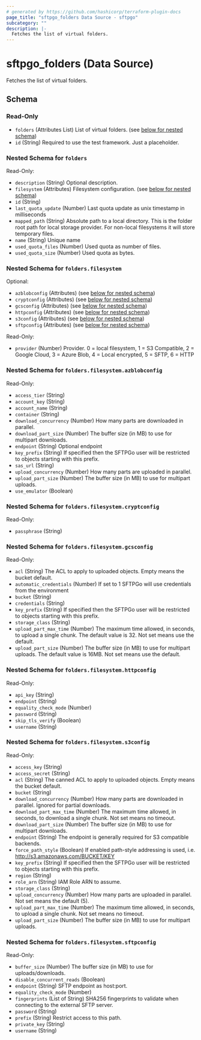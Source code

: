 ```yaml
---
# generated by https://github.com/hashicorp/terraform-plugin-docs
page_title: "sftpgo_folders Data Source - sftpgo"
subcategory: ""
description: |-
  Fetches the list of virtual folders.
---
```


# sftpgo_folders (Data Source)

Fetches the list of virtual folders.



<!-- schema generated by tfplugindocs -->
## Schema

### Read-Only

- `folders` (Attributes List) List of virtual folders. (see [below for nested schema](#nestedatt--folders))
- `id` (String) Required to use the test framework. Just a placeholder.

<a id="nestedatt--folders"></a>
### Nested Schema for `folders`

Read-Only:

- `description` (String) Optional description.
- `filesystem` (Attributes) Filesystem configuration. (see [below for nested schema](#nestedatt--folders--filesystem))
- `id` (String)
- `last_quota_update` (Number) Last quota update as unix timestamp in milliseconds
- `mapped_path` (String) Absolute path to a local directory. This is the folder root path for local storage provider. For non-local filesystems it will store temporary files.
- `name` (String) Unique name
- `used_quota_files` (Number) Used quota as number of files.
- `used_quota_size` (Number) Used quota as bytes.

<a id="nestedatt--folders--filesystem"></a>
### Nested Schema for `folders.filesystem`

Optional:

- `azblobconfig` (Attributes) (see [below for nested schema](#nestedatt--folders--filesystem--azblobconfig))
- `cryptconfig` (Attributes) (see [below for nested schema](#nestedatt--folders--filesystem--cryptconfig))
- `gcsconfig` (Attributes) (see [below for nested schema](#nestedatt--folders--filesystem--gcsconfig))
- `httpconfig` (Attributes) (see [below for nested schema](#nestedatt--folders--filesystem--httpconfig))
- `s3config` (Attributes) (see [below for nested schema](#nestedatt--folders--filesystem--s3config))
- `sftpconfig` (Attributes) (see [below for nested schema](#nestedatt--folders--filesystem--sftpconfig))

Read-Only:

- `provider` (Number) Provider. 0 = local filesystem, 1 = S3 Compatible, 2 = Google Cloud, 3 = Azure Blob, 4 = Local encrypted, 5 = SFTP, 6 = HTTP

<a id="nestedatt--folders--filesystem--azblobconfig"></a>
### Nested Schema for `folders.filesystem.azblobconfig`

Read-Only:

- `access_tier` (String)
- `account_key` (String)
- `account_name` (String)
- `container` (String)
- `download_concurrency` (Number) How many parts are downloaded in parallel.
- `download_part_size` (Number) The buffer size (in MB) to use for multipart downloads.
- `endpoint` (String) Optional endpoint
- `key_prefix` (String) If specified then the SFTPGo user will be restricted to objects starting with this prefix.
- `sas_url` (String)
- `upload_concurrency` (Number) How many parts are uploaded in parallel.
- `upload_part_size` (Number) The buffer size (in MB) to use for multipart uploads.
- `use_emulator` (Boolean)


<a id="nestedatt--folders--filesystem--cryptconfig"></a>
### Nested Schema for `folders.filesystem.cryptconfig`

Read-Only:

- `passphrase` (String)


<a id="nestedatt--folders--filesystem--gcsconfig"></a>
### Nested Schema for `folders.filesystem.gcsconfig`

Read-Only:

- `acl` (String) The ACL to apply to uploaded objects. Empty means the bucket default.
- `automatic_credentials` (Number) If set to 1 SFTPGo will use credentials from the environment
- `bucket` (String)
- `credentials` (String)
- `key_prefix` (String) If specified then the SFTPGo user will be restricted to objects starting with this prefix.
- `storage_class` (String)
- `upload_part_max_time` (Number) The maximum time allowed, in seconds, to upload a single chunk. The default value is 32. Not set means use the default.
- `upload_part_size` (Number) The buffer size (in MB) to use for multipart uploads. The default value is 16MB. Not set means use the default.


<a id="nestedatt--folders--filesystem--httpconfig"></a>
### Nested Schema for `folders.filesystem.httpconfig`

Read-Only:

- `api_key` (String)
- `endpoint` (String)
- `equality_check_mode` (Number)
- `password` (String)
- `skip_tls_verify` (Boolean)
- `username` (String)


<a id="nestedatt--folders--filesystem--s3config"></a>
### Nested Schema for `folders.filesystem.s3config`

Read-Only:

- `access_key` (String)
- `access_secret` (String)
- `acl` (String) The canned ACL to apply to uploaded objects. Empty means the bucket default.
- `bucket` (String)
- `download_concurrency` (Number) How many parts are downloaded in parallel. Ignored for partial downloads.
- `download_part_max_time` (Number) The maximum time allowed, in seconds, to download a single chunk. Not set means no timeout.
- `download_part_size` (Number) The buffer size (in MB) to use for multipart downloads.
- `endpoint` (String) The endpoint is generally required for S3 compatible backends.
- `force_path_style` (Boolean) If enabled path-style addressing is used, i.e. http://s3.amazonaws.com/BUCKET/KEY
- `key_prefix` (String) If specified then the SFTPGo user will be restricted to objects starting with this prefix.
- `region` (String)
- `role_arn` (String) IAM Role ARN to assume.
- `storage_class` (String)
- `upload_concurrency` (Number) How many parts are uploaded in parallel. Not set means the default (5).
- `upload_part_max_time` (Number) The maximum time allowed, in seconds, to upload a single chunk. Not set means no timeout.
- `upload_part_size` (Number) The buffer size (in MB) to use for multipart uploads.


<a id="nestedatt--folders--filesystem--sftpconfig"></a>
### Nested Schema for `folders.filesystem.sftpconfig`

Read-Only:

- `buffer_size` (Number) The buffer size (in MB) to use for uploads/downloads.
- `disable_concurrent_reads` (Boolean)
- `endpoint` (String) SFTP endpoint as host:port.
- `equality_check_mode` (Number)
- `fingerprints` (List of String) SHA256 fingerprints to validate when connecting to the external SFTP server.
- `password` (String)
- `prefix` (String) Restrict access to this path.
- `private_key` (String)
- `username` (String)


